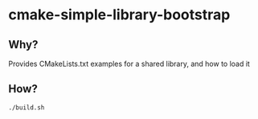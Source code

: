 # cmake-simple-library-bootstrap

## Why?

Provides CMakeLists.txt examples for a shared library, and how to load it

## How?

    ./build.sh

